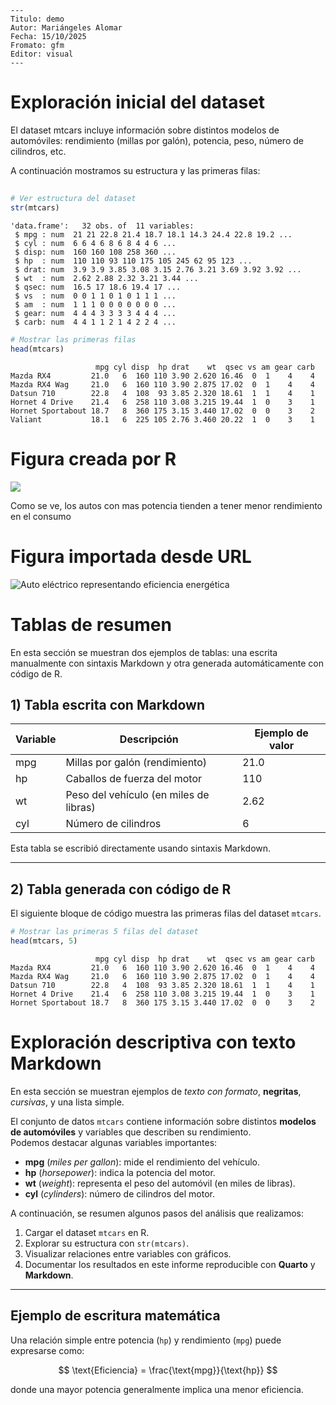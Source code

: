 

    ---
    Titulo: demo
    Autor: Mariángeles Alomar
    Fecha: 15/10/2025
    Fromato: gfm
    Editor: visual
    ---

## 

# Exploración inicial del dataset

El dataset mtcars incluye información sobre distintos modelos de
automóviles: rendimiento (millas por galón), potencia, peso, número de
cilindros, etc.

A continuación mostramos su estructura y las primeras filas:

## 

``` r
# Ver estructura del dataset
str(mtcars)
```

    'data.frame':   32 obs. of  11 variables:
     $ mpg : num  21 21 22.8 21.4 18.7 18.1 14.3 24.4 22.8 19.2 ...
     $ cyl : num  6 6 4 6 8 6 8 4 4 6 ...
     $ disp: num  160 160 108 258 360 ...
     $ hp  : num  110 110 93 110 175 105 245 62 95 123 ...
     $ drat: num  3.9 3.9 3.85 3.08 3.15 2.76 3.21 3.69 3.92 3.92 ...
     $ wt  : num  2.62 2.88 2.32 3.21 3.44 ...
     $ qsec: num  16.5 17 18.6 19.4 17 ...
     $ vs  : num  0 0 1 1 0 1 0 1 1 1 ...
     $ am  : num  1 1 1 0 0 0 0 0 0 0 ...
     $ gear: num  4 4 4 3 3 3 3 4 4 4 ...
     $ carb: num  4 4 1 1 2 1 4 2 2 4 ...

``` r
# Mostrar las primeras filas
head(mtcars)
```

                       mpg cyl disp  hp drat    wt  qsec vs am gear carb
    Mazda RX4         21.0   6  160 110 3.90 2.620 16.46  0  1    4    4
    Mazda RX4 Wag     21.0   6  160 110 3.90 2.875 17.02  0  1    4    4
    Datsun 710        22.8   4  108  93 3.85 2.320 18.61  1  1    4    1
    Hornet 4 Drive    21.4   6  258 110 3.08 3.215 19.44  1  0    3    1
    Hornet Sportabout 18.7   8  360 175 3.15 3.440 17.02  0  0    3    2
    Valiant           18.1   6  225 105 2.76 3.460 20.22  1  0    3    1

# Figura creada por R

![](demo_files/figure-commonmark/unnamed-chunk-3-1.png)

Como se ve, los autos con mas potencia tienden a tener menor rendimiento
en el consumo

# Figura importada desde URL

![Auto eléctrico representando eficiencia
energética](https://www.motorterra.com/wp-content/uploads/2022/07/2024-Chevrolet-Equinox-EV-004-1-820x394.jpg)

# Tablas de resumen

En esta sección se muestran dos ejemplos de tablas: una escrita
manualmente con sintaxis Markdown y otra generada automáticamente con
código de R.

## 1) Tabla escrita con Markdown

| Variable | Descripción                            | Ejemplo de valor |
|----------|----------------------------------------|------------------|
| mpg      | Millas por galón (rendimiento)         | 21.0             |
| hp       | Caballos de fuerza del motor           | 110              |
| wt       | Peso del vehículo (en miles de libras) | 2.62             |
| cyl      | Número de cilindros                    | 6                |

Esta tabla se escribió directamente usando sintaxis Markdown.

------------------------------------------------------------------------

## 2) Tabla generada con código de R

El siguiente bloque de código muestra las primeras filas del dataset
`mtcars`.  

``` r
# Mostrar las primeras 5 filas del dataset 
head(mtcars, 5)
```

                       mpg cyl disp  hp drat    wt  qsec vs am gear carb
    Mazda RX4         21.0   6  160 110 3.90 2.620 16.46  0  1    4    4
    Mazda RX4 Wag     21.0   6  160 110 3.90 2.875 17.02  0  1    4    4
    Datsun 710        22.8   4  108  93 3.85 2.320 18.61  1  1    4    1
    Hornet 4 Drive    21.4   6  258 110 3.08 3.215 19.44  1  0    3    1
    Hornet Sportabout 18.7   8  360 175 3.15 3.440 17.02  0  0    3    2

# Exploración descriptiva con texto Markdown

En esta sección se muestran ejemplos de *texto con formato*,
**negritas**, *cursivas*, y una lista simple.

El conjunto de datos `mtcars` contiene información sobre distintos
**modelos de automóviles** y variables que describen su rendimiento.  
Podemos destacar algunas variables importantes:

- **mpg** (*miles per gallon*): mide el rendimiento del vehículo.  
- **hp** (*horsepower*): indica la potencia del motor.  
- **wt** (*weight*): representa el peso del automóvil (en miles de
  libras).  
- **cyl** (*cylinders*): número de cilindros del motor.

A continuación, se resumen algunos pasos del análisis que realizamos:

1.  Cargar el dataset `mtcars` en R.  
2.  Explorar su estructura con `str(mtcars)`.  
3.  Visualizar relaciones entre variables con gráficos.  
4.  Documentar los resultados en este informe reproducible con
    **Quarto** y **Markdown**.

------------------------------------------------------------------------

## Ejemplo de escritura matemática

Una relación simple entre potencia (`hp`) y rendimiento (`mpg`) puede
expresarse como:

$$
\text{Eficiencia} = \frac{\text{mpg}}{\text{hp}}
$$

donde una mayor potencia generalmente implica una menor eficiencia.  
  
